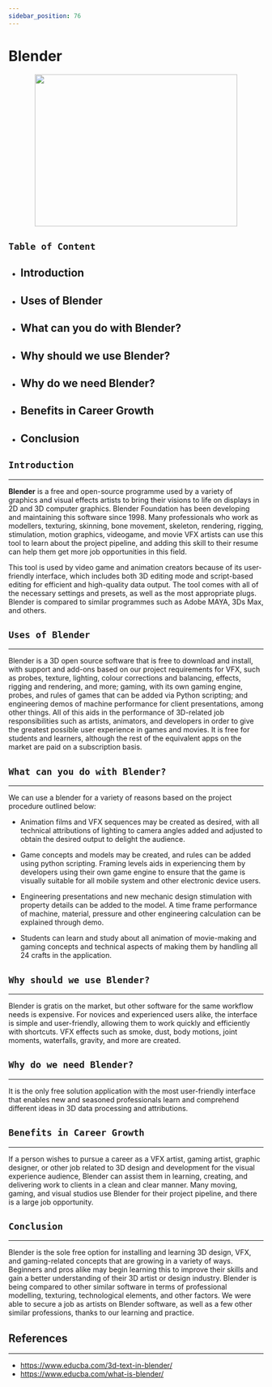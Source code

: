 ```yaml
---
sidebar_position: 76
---
```


# Blender 

<p align="center">
   <img src="https://javiscomputers.com/wp-content/uploads/2019/04/Blender_logo_no_text.svg_.png" width="400" height="300"/>
</p>


## `Table of Content` 
- ## Introduction
- ## Uses of Blender
- ## What can you do with Blender?
- ## Why should we use Blender?
- ## Why do we need Blender?
- ## Benefits in Career Growth
- ## Conclusion


## `Introduction`
---

**Blender** is a free and open-source programme used by a variety of graphics and visual effects artists to bring their visions to life on displays in 2D and 3D computer graphics. Blender Foundation has been developing and maintaining this software since 1998. Many professionals who work as modellers, texturing, skinning, bone movement, skeleton, rendering, rigging, stimulation, motion graphics, videogame, and movie VFX artists can use this tool to learn about the project pipeline, and adding this skill to their resume can help them get more job opportunities in this field.

This tool is used by video game and animation creators because of its user-friendly interface, which includes both 3D editing mode and script-based editing for efficient and high-quality data output. The tool comes with all of the necessary settings and presets, as well as the most appropriate plugs. Blender is compared to similar programmes such as Adobe MAYA, 3Ds Max, and others.

## `Uses of Blender`
---
Blender is a 3D open source software that is free to download and install, with support and add-ons based on our project requirements for VFX, such as probes, texture, lighting, colour corrections and balancing, effects, rigging and rendering, and more; gaming, with its own gaming engine, probes, and rules of games that can be added via Python scripting; and engineering demos of machine performance for client presentations, among other things. All of this aids in the performance of 3D-related job responsibilities such as artists, animators, and developers in order to give the greatest possible user experience in games and movies. It is free for students and learners, although the rest of the equivalent apps on the market are paid on a subscription basis.

## `What can you do with Blender?`
---
We can use a blender for a variety of reasons based on the project procedure outlined below:

- Animation films and VFX sequences may be created as desired, with all technical attributions of lighting to camera angles added and adjusted to obtain the desired output to delight the audience.
- Game concepts and models may be created, and rules can be added using python scripting. Framing levels aids in experiencing them by developers using their own game engine to ensure that the game is visually suitable for all mobile system and other electronic device users.
- Engineering presentations and new mechanic design stimulation with property details can be added to the model. A time frame performance of machine, material, pressure and other engineering calculation can be explained through demo.

- Students can learn and study about all animation of movie-making and gaming concepts and technical aspects of making them by handling all 24 crafts in the application.

## `Why should we use Blender?`
---
Blender is gratis on the market, but other software for the same workflow needs is expensive. For novices and experienced users alike, the interface is simple and user-friendly, allowing them to work quickly and efficiently with shortcuts. VFX effects such as smoke, dust, body motions, joint moments, waterfalls, gravity, and more are created. 

## `Why do we need Blender?`
---
It is the only free solution application with the most user-friendly interface that enables new and seasoned professionals learn and comprehend different ideas in 3D data processing and attributions.

## `Benefits in Career Growth`
---
If a person wishes to pursue a career as a VFX artist, gaming artist, graphic designer, or other job related to 3D design and development for the visual experience audience, Blender can assist them in learning, creating, and delivering work to clients in a clean and clear manner. Many moving, gaming, and visual studios use Blender for their project pipeline, and there is a large job opportunity.

## `Conclusion`
---
Blender is the sole free option for installing and learning 3D design, VFX, and gaming-related concepts that are growing in a variety of ways. Beginners and pros alike may begin learning this to improve their skills and gain a better understanding of their 3D artist or design industry. Blender is being compared to other similar software in terms of professional modelling, texturing, technological elements, and other factors. We were able to secure a job as artists on Blender software, as well as a few other similar professions, thanks to our learning and practice.

## References
---
- https://www.educba.com/3d-text-in-blender/
- https://www.educba.com/what-is-blender/
